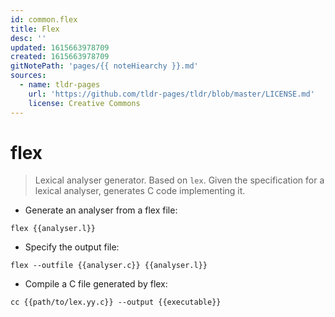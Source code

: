 ```yaml
---
id: common.flex
title: Flex
desc: ''
updated: 1615663978709
created: 1615663978709
gitNotePath: 'pages/{{ noteHiearchy }}.md'
sources:
  - name: tldr-pages
    url: 'https://github.com/tldr-pages/tldr/blob/master/LICENSE.md'
    license: Creative Commons
---
```

# flex

> Lexical analyser generator. Based on `lex`.
> Given the specification for a lexical analyser, generates C code implementing it.

- Generate an analyser from a flex file:

`flex {{analyser.l}}`

- Specify the output file:

`flex --outfile {{analyser.c}} {{analyser.l}}`

- Compile a C file generated by flex:

`cc {{path/to/lex.yy.c}} --output {{executable}}`

